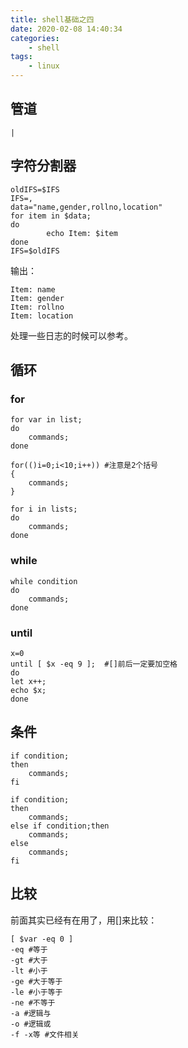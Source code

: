 ```yaml
---
title: shell基础之四
date: 2020-02-08 14:40:34
categories:
	- shell
tags:
	- linux
---
```

## 管道
``|``
## 字符分割器
```
oldIFS=$IFS
IFS=,
data="name,gender,rollno,location"
for item in $data;
do
        echo Item: $item
done
IFS=$oldIFS
```
输出：
```
Item: name
Item: gender    
Item: rollno
Item: location
```
处理一些日志的时候可以参考。
<!-- more -->
## 循环
### for
```
for var in list;
do
	commands;
done
```
```
for(()i=0;i<10;i++)) #注意是2个括号
{
	commands;
}
```
```
for i in lists;
do
	commands;
done
```
### while
```
while condition
do
	commands;
done
```
### until
```
x=0
until [ $x -eq 9 ];  #[]前后一定要加空格
do 
let x++;
echo $x;
done
```
## 条件
```
if condition;
then
	commands;
fi
```
```
if condition;
then
	commands;
else if condition;then
	commands;
else
	commands;
fi
```
## 比较
前面其实已经有在用了，用[]来比较：
```
[ $var -eq 0 ]
-eq #等于
-gt #大于
-lt #小于
-ge #大于等于
-le #小于等于
-ne #不等于
-a #逻辑与
-o #逻辑或
-f -x等 #文件相关
```
